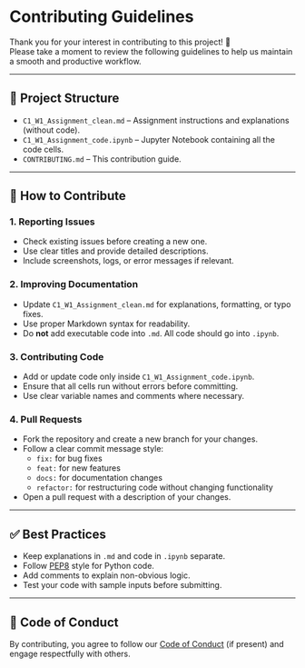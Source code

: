 # Contributing Guidelines

Thank you for your interest in contributing to this project! 🎉  
Please take a moment to review the following guidelines to help us maintain a smooth and productive workflow.

---

## 📂 Project Structure
- `C1_W1_Assignment_clean.md` – Assignment instructions and explanations (without code).
- `C1_W1_Assignment_code.ipynb` – Jupyter Notebook containing all the code cells.
- `CONTRIBUTING.md` – This contribution guide.

---

## 🚀 How to Contribute

### 1. Reporting Issues
- Check existing issues before creating a new one.
- Use clear titles and provide detailed descriptions.
- Include screenshots, logs, or error messages if relevant.

### 2. Improving Documentation
- Update `C1_W1_Assignment_clean.md` for explanations, formatting, or typo fixes.
- Use proper Markdown syntax for readability.
- Do **not** add executable code into `.md`. All code should go into `.ipynb`.

### 3. Contributing Code
- Add or update code only inside `C1_W1_Assignment_code.ipynb`.
- Ensure that all cells run without errors before committing.
- Use clear variable names and comments where necessary.

### 4. Pull Requests
- Fork the repository and create a new branch for your changes.
- Follow a clear commit message style:
  - `fix:` for bug fixes
  - `feat:` for new features
  - `docs:` for documentation changes
  - `refactor:` for restructuring code without changing functionality
- Open a pull request with a description of your changes.

---

## ✅ Best Practices
- Keep explanations in `.md` and code in `.ipynb` separate.
- Follow [PEP8](https://peps.python.org/pep-0008/) style for Python code.
- Add comments to explain non-obvious logic.
- Test your code with sample inputs before submitting.

---

## 🙌 Code of Conduct
By contributing, you agree to follow our [Code of Conduct](CODE_OF_CONDUCT.md) (if present) and engage respectfully with others.
